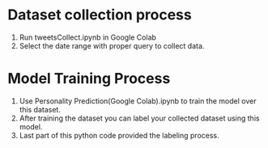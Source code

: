 # Dataset collection process
1. Run tweetsCollect.ipynb in Google Colab
2. Select the date range with proper query to collect data.

# Model Training Process
1. Use Personality Prediction(Google Colab).ipynb to train the model over this dataset.
2. After training the dataset you can label your collected dataset using this model.
3. Last part of this python code provided the labeling process.
